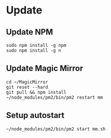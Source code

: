 # Update
## Update NPM
```
sudo npm install -g npm
sudo npm install -g n
```
## Update Magic Mirror
```
cd ~/MagicMirror
git reset --hard
git pull && npm install
~/node_modules/pm2/bin/pm2 restart mm
```
## Setup autostart
```
~/node_modules/pm2/bin/pm2 start mm.sh
```
